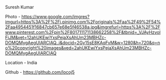 Suresh Kumar

Photo - https://www.google.com/imgres?imgurl=https%3A%2F%2Fi.pinimg.com%2Foriginals%2Faa%2F49%2F54%2Faa4954451f16847cb657e68e5f46538a.jpg&imgrefurl=https%3A%2F%2Fwww.pinterest.com%2Fpin%2F801711171138662258%2F&tbnid=_VJAyHzvolFiJM&vet=12ahUKEwiYxsPejaXsAhUm23MBHZc-DOMQMygAegUIARClAQ..i&docid=2Gy15sE8KAqFvM&w=1280&h=720&q=no%20copyright%20images&ved=2ahUKEwiYxsPejaXsAhUm23MBHZc-DOMQMygAegUIARClAQ

Location - India

Github - https://github.com/locoj5

